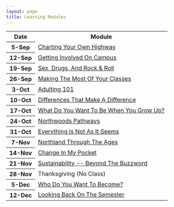 ```yaml
---
layout: page
title: Learning Modules
---
```


<table width="100%">
<tr><th width="18%">Date</th><th width="82%">Module</th></tr>

<tr><th>5-Sep</th><td><a href="OwnHighway">Charting Your Own Highway</a></td></tr>
<tr><th>12-Sep</th><td><a href="GetInvolved">Getting Involved On Campus</a></td></tr>
<tr><th>19-Sep</th><td><a href="Health">Sex, Drugs, And Rock & Roll</a></td></tr>
<tr><th>26-Sep</th><td><a href="Academics">Making The Most Of Your Classes</a></td></tr>
<tr><th>3-Oct</th><td><a href="Adulting">Adulting 101</a></td></tr>
<tr><th>10-Oct</th><td><a href="Diversity">Differences That Make A Difference</a></td></tr>
<tr><th>17-Oct</th><td><a href="Careers">What Do You Want To Be When You Grow Up?</a></td></tr>
<tr><th>24-Oct</th><td><a href="Pahways">Northwoods Pathways</a></td></tr>
<tr><th>31-Oct</th><td><a href="CriticalThinking">Everything Is Not As It Seems</a></td></tr>
<tr><th>7-Nov</th><td><a href="NCHistory">Northland Through The Ages</a></td></tr>
<tr><th>14-Nov</th><td><a href="Finances">Change In My Pocket</a></td></tr>
<tr><th>21-Nov</th><td><a href="Sustainability">Sustainability -- Beyond The Buzzword</a></td></tr>
<tr><th>28-Nov</th><td>Thanksgiving (No Class)</td></tr>
<tr><th>5-Dec</th><td><a href="Engagement">Who Do You Want To Become?</a></td></tr>
<tr><th>12-Dec</th><td><a href="Final">Looking Back On The Semester</a></td></tr>
</table>
